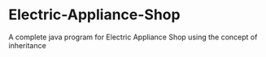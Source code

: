 # Electric-Appliance-Shop
A complete java program for Electric Appliance Shop using the concept of inheritance
